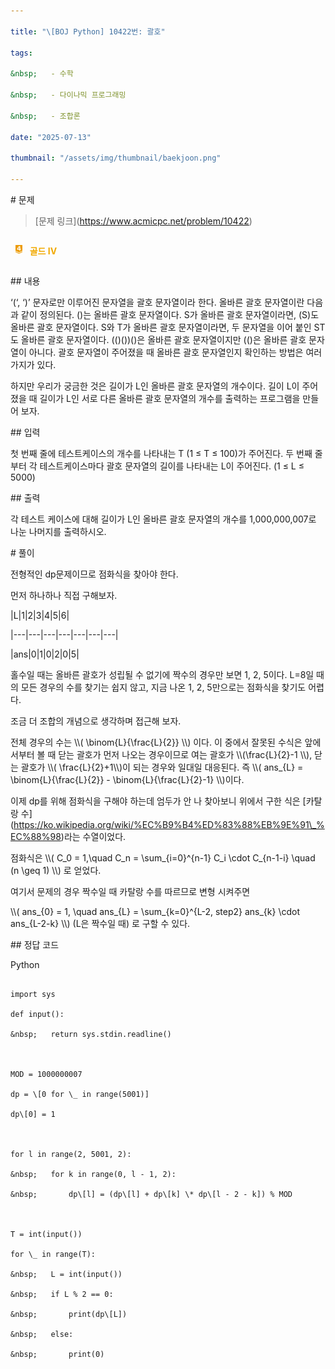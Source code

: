 ```yaml
---

title: "\[BOJ Python] 10422번: 괄호"

tags:

&nbsp;   - 수학

&nbsp;   - 다이나믹 프로그래밍

&nbsp;   - 조합론

date: "2025-07-13"

thumbnail: "/assets/img/thumbnail/baekjoon.png"

---
```




\# 문제  

> \[문제 링크](https://www.acmicpc.net/problem/10422)  

<span style="display: inline-flex; align-items: center;">

&nbsp; <img src="/img/tier/gold4.png" alt="Gold IV" style="height:1em; width:auto; margin-right:4px;">

&nbsp; <span style="color:#f1a900; font-weight:bold;">골드 IV</span>

</span>





\## 내용

‘(‘, ‘)’ 문자로만 이루어진 문자열을 괄호 문자열이라 한다. 올바른 괄호 문자열이란 다음과 같이 정의된다. ()는 올바른 괄호 문자열이다. S가 올바른 괄호 문자열이라면, (S)도 올바른 괄호 문자열이다. S와 T가 올바른 괄호 문자열이라면, 두 문자열을 이어 붙인 ST도 올바른 괄호 문자열이다. (()())()은 올바른 괄호 문자열이지만 (()은 올바른 괄호 문자열이 아니다. 괄호 문자열이 주어졌을 때 올바른 괄호 문자열인지 확인하는 방법은 여러 가지가 있다.

하지만 우리가 궁금한 것은 길이가 L인 올바른 괄호 문자열의 개수이다. 길이 L이 주어졌을 때 길이가 L인 서로 다른 올바른 괄호 문자열의 개수를 출력하는 프로그램을 만들어 보자.



\## 입력

첫 번째 줄에 테스트케이스의 개수를 나타내는 T (1 ≤ T ≤ 100)가 주어진다. 두 번째 줄부터 각 테스트케이스마다 괄호 문자열의 길이를 나타내는 L이 주어진다. (1 ≤ L ≤ 5000) 



\## 출력

각 테스트 케이스에 대해 길이가 L인 올바른 괄호 문자열의 개수를 1,000,000,007로 나눈 나머지를 출력하시오.





\# 풀이





전형적인 dp문제이므로 점화식을 찾아야 한다.

먼저 하나하나 직접 구해보자.



|L|1|2|3|4|5|6|

|---|---|---|---|---|---|---|

|ans|0|1|0|2|0|5|



홀수일 때는 올바른 괄호가 성립될 수 없기에 짝수의 경우만 보면 1, 2, 5이다. L=8일 때의 모든 경우의 수를 찾기는 쉽지 않고, 지금 나온 1, 2, 5만으로는 점화식을 찾기도 어렵다.

조금 더 조합의 개념으로 생각하며 접근해 보자. 

전체 경우의 수는 \\\\( \\binom{L}{\\frac{L}{2}} \\\\) 이다. 이 중에서 잘못된 수식은 앞에서부터 볼 때 닫는 괄호가 먼저 나오는 경우이므로 여는 괄호가 \\\\(\\frac{L}{2}-1 \\\\), 닫는 괄호가 \\\\( \\frac{L}{2}+1\\\\)이 되는 경우와 일대일 대응된다. 즉 \\\\( ans\_{L} = \\binom{L}{\\frac{L}{2}} - \\binom{L}{\\frac{L}{2}-1} \\\\)이다.



이제 dp를 위해 점화식을 구해야 하는데 엄두가 안 나 찾아보니 위에서 구한 식은 \[카탈랑 수](https://ko.wikipedia.org/wiki/%EC%B9%B4%ED%83%88%EB%9E%91\_%EC%88%98)라는 수열이었다. 

점화식은 \\\\( C\_0 = 1,\\quad C\_n = \\sum\_{i=0}^{n-1} C\_i \\cdot C\_{n-1-i} \\quad (n \\geq 1) \\\\) 로 얻었다.

여기서 문제의 경우 짝수일 때 카탈랑 수를 따르므로 변형 시켜주면 

\\\\( ans\_{0} = 1, \\quad ans\_{L} = \\sum\_{k=0}^{L-2, step2} ans\_{k} \\cdot ans\_{L-2-k} \\\\) (L은 짝수일 때) 로 구할 수 있다.







\## 정답 코드

Python

```

import sys

def input():

&nbsp;   return sys.stdin.readline()



MOD = 1000000007

dp = \[0 for \_ in range(5001)]

dp\[0] = 1



for l in range(2, 5001, 2):

&nbsp;   for k in range(0, l - 1, 2):

&nbsp;       dp\[l] = (dp\[l] + dp\[k] \* dp\[l - 2 - k]) % MOD



T = int(input())

for \_ in range(T):

&nbsp;   L = int(input())

&nbsp;   if L % 2 == 0:

&nbsp;       print(dp\[L])

&nbsp;   else:

&nbsp;       print(0)

```

